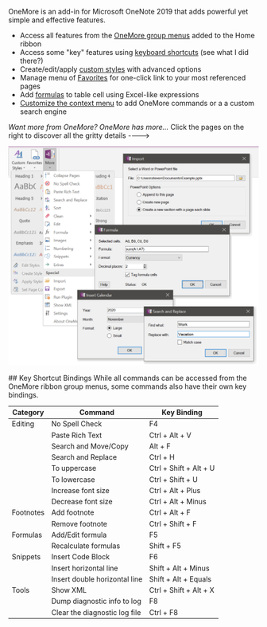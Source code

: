 OneMore is an add-in for Microsoft OneNote 2019 that adds powerful yet simple and effective features.

* Access all features from the [OneMore group menus](../../wiki) added to the Home ribbon
* Access some "key" features using [keyboard shortcuts](#keys) (see what I did there?)
* Create/edit/apply [custom styles](../../wiki/Custom-Styles) with advanced options
* Manage menu of [Favorites](../../wiki/Favorites) for one-click link to your most referenced pages
* Add [formulas](../../wiki/Formula-Commands) to table cell using Excel-like expressions
* [Customize the context menu](../../wiki/Settings) to add OneMore commands or a a custom search engine

*Want more from OneMore? OneMore has more...* Click the pages on the right to discover all the gritty details ---->

![Screenshot](images/Screenshot.png)

<a name="keys"/>
## Key Shortcut Bindings
While all commands can be accessed from the OneMore ribbon group menus, some
commands also have their own key bindings.

| Category    | Command                       | Key Binding |
| ----------- | ----------------------------- | ----------- |
| Editing     | No Spell Check                | F4
|             | Paste Rich Text               | Ctrl + Alt + V
|             | Search and Move/Copy          | Alt + F
|             | Search and Replace            | Ctrl + H
|             | To uppercase                  | Ctrl + Shift + Alt + U
|             | To lowercase                  | Ctrl + Shift + U
|             | Increase font size            | Ctrl + Alt + Plus
|             | Decrease font size            | Ctrl + Alt + Minus
| Footnotes   | Add footnote                  | Ctrl + Alt + F
|             | Remove footnote               | Ctrl + Shift + F
| Formulas    | Add/Edit formula              | F5
|             | Recalculate formulas          | Shift + F5
| Snippets    | Insert Code Block             | F6
|             | Insert horizontal line        | Shift + Alt + Minus
|             | Insert double horizontal line | Shift + Alt + Equals
| Tools       | Show XML                      | Ctrl + Shift + Alt + X
|             | Dump diagnostic info to log   | F8
|             | Clear the diagnostic log file | Ctrl + F8